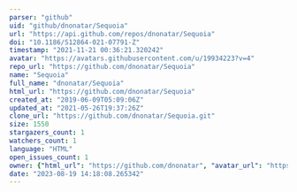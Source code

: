 ```yaml
---
parser: "github"
uid: "github/dnonatar/Sequoia"
url: "https://api.github.com/repos/dnonatar/Sequoia"
doi: "10.1186/S12864-021-07791-Z"
timestamp: "2021-11-21 00:36:21.320242"
avatar: "https://avatars.githubusercontent.com/u/19934223?v=4"
repo_url: "https://github.com/dnonatar/Sequoia"
name: "Sequoia"
full_name: "dnonatar/Sequoia"
html_url: "https://github.com/dnonatar/Sequoia"
created_at: "2019-06-09T05:09:06Z"
updated_at: "2021-05-26T19:37:26Z"
clone_url: "https://github.com/dnonatar/Sequoia.git"
size: 1550
stargazers_count: 1
watchers_count: 1
language: "HTML"
open_issues_count: 1
owner: {"html_url": "https://github.com/dnonatar", "avatar_url": "https://avatars.githubusercontent.com/u/19934223?v=4", "login": "dnonatar", "type": "User"}
date: "2023-08-19 14:18:08.265342"
---
```

